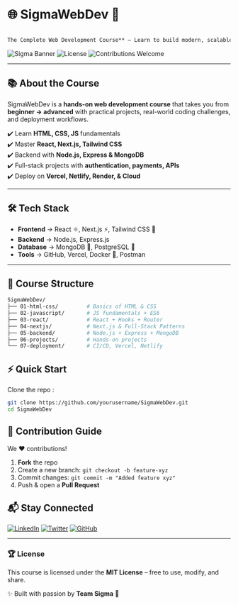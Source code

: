 # 🌐 SigmaWebDev 🚀  
````markdown

The Complete Web Development Course** – Learn to build modern, scalable, and beautiful web applications from scratch.  
````
![Sigma Banner](https://img.shields.io/badge/Sigma-WebDev-blueviolet?style=for-the-badge&logo=react&logoColor=white)
![License](https://img.shields.io/badge/License-MIT-green?style=for-the-badge)
![Contributions Welcome](https://img.shields.io/badge/PRs-Contributions%20Welcome-orange?style=for-the-badge)

---

## 📚 About the Course  
SigmaWebDev is a **hands-on web development course** that takes you from **beginner → advanced** with practical projects, real-world coding challenges, and deployment workflows.  

✔️ Learn **HTML, CSS, JS** fundamentals  
✔️ Master **React, Next.js, Tailwind CSS**  
✔️ Backend with **Node.js, Express & MongoDB**  
✔️ Full-stack projects with **authentication, payments, APIs**  
✔️ Deploy on **Vercel, Netlify, Render, & Cloud**  

---

## 🛠️ Tech Stack  
- **Frontend** → React ⚛️, Next.js ⚡, Tailwind CSS 🎨  
- **Backend** → Node.js, Express.js  
- **Database** → MongoDB 🍃, PostgreSQL 🐘  
- **Tools** → GitHub, Vercel, Docker 🐳, Postman  

---

## 📂 Course Structure  

```bash
SigmaWebDev/
├── 01-html-css/         # Basics of HTML & CSS
├── 02-javascript/       # JS fundamentals + ES6
├── 03-react/            # React + Hooks + Router
├── 04-nextjs/           # Next.js & Full-Stack Patterns
├── 05-backend/          # Node.js + Express + MongoDB
├── 06-projects/         # Hands-on projects
└── 07-deployment/       # CI/CD, Vercel, Netlify
````



## ⚡ Quick Start

Clone the repo :

```bash
git clone https://github.com/yourusername/SigmaWebDev.git
cd SigmaWebDev

```



## 🌟 Contribution Guide

We ❤️ contributions!

1. **Fork** the repo
2. Create a new branch: `git checkout -b feature-xyz`
3. Commit changes: `git commit -m "Added feature xyz"`
4. Push & open a **Pull Request**



## 📬 Stay Connected

[![LinkedIn](https://img.shields.io/badge/LinkedIn-Connect-blue?style=for-the-badge\&logo=linkedin)](https://linkedin.com/in/yourprofile)
[![Twitter](https://img.shields.io/badge/Twitter-Follow-blue?style=for-the-badge\&logo=twitter)](https://twitter.com/yourprofile)
[![GitHub](https://img.shields.io/badge/GitHub-Follow-black?style=for-the-badge\&logo=github)](https://github.com/yourusername)

---

### 🏆 License

This course is licensed under the **MIT License** – free to use, modify, and share.

✨ Built with passion by **Team Sigma** 🖤

```


```
